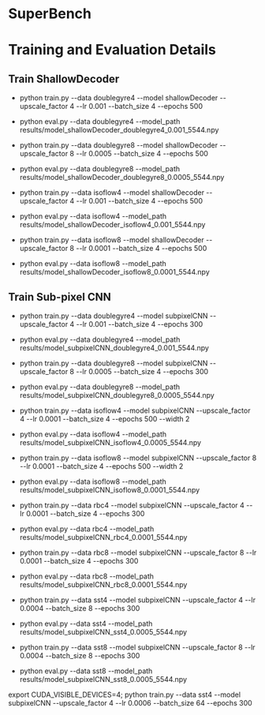 # SuperBench


# Training and Evaluation Details

## Train ShallowDecoder

* python train.py --data doublegyre4 --model shallowDecoder --upscale_factor 4  --lr 0.001 --batch_size 4 --epochs 500
* python eval.py --data doublegyre4 --model_path results/model_shallowDecoder_doublegyre4_0.001_5544.npy 

* python train.py --data doublegyre8 --model shallowDecoder --upscale_factor 8 --lr 0.0005 --batch_size 4 --epochs 500
* python eval.py --data doublegyre8 --model_path results/model_shallowDecoder_doublegyre8_0.0005_5544.npy 


* python train.py --data isoflow4 --model shallowDecoder --upscale_factor 4 --lr 0.001 --batch_size 4 --epochs 500
* python eval.py --data isoflow4 --model_path results/model_shallowDecoder_isoflow4_0.001_5544.npy 

* python train.py --data isoflow8 --model shallowDecoder --upscale_factor 8 --lr 0.0001 --batch_size 4 --epochs 500
* python eval.py --data isoflow8 --model_path results/model_shallowDecoder_isoflow8_0.0001_5544.npy 



## Train Sub-pixel CNN 

* python train.py --data doublegyre4 --model subpixelCNN --upscale_factor 4 --lr 0.001 --batch_size 4 --epochs 300
* python eval.py --data doublegyre4 --model_path results/model_subpixelCNN_doublegyre4_0.001_5544.npy 

* python train.py --data doublegyre8 --model subpixelCNN --upscale_factor 8 --lr 0.0005 --batch_size 4 --epochs 300
* python eval.py --data doublegyre8 --model_path results/model_subpixelCNN_doublegyre8_0.0005_5544.npy 


* python train.py --data isoflow4 --model subpixelCNN --upscale_factor 4 --lr 0.0001 --batch_size 4 --epochs 500 --width 2
* python eval.py --data isoflow4 --model_path results/model_subpixelCNN_isoflow4_0.0005_5544.npy 

* python train.py --data isoflow8 --model subpixelCNN --upscale_factor 8 --lr 0.0001 --batch_size 4 --epochs 500 --width 2
* python eval.py --data isoflow8 --model_path results/model_subpixelCNN_isoflow8_0.0001_5544.npy 


* python train.py --data rbc4 --model subpixelCNN --upscale_factor 4 --lr 0.0001 --batch_size 4 --epochs 300
* python eval.py --data rbc4 --model_path results/model_subpixelCNN_rbc4_0.0001_5544.npy 

* python train.py --data rbc8 --model subpixelCNN --upscale_factor 8 --lr 0.0001 --batch_size 4 --epochs 300
* python eval.py --data rbc8 --model_path results/model_subpixelCNN_rbc8_0.0001_5544.npy 


* python train.py --data sst4 --model subpixelCNN --upscale_factor 4 --lr 0.0004 --batch_size 8 --epochs 300
* python eval.py --data sst4 --model_path results/model_subpixelCNN_sst4_0.0005_5544.npy 

* python train.py --data sst8 --model subpixelCNN --upscale_factor 8 --lr 0.0004 --batch_size 8 --epochs 300
* python eval.py --data sst8 --model_path results/model_subpixelCNN_sst8_0.0005_5544.npy 



export CUDA_VISIBLE_DEVICES=4; python train.py --data sst4 --model subpixelCNN --upscale_factor 4 --lr 0.0006 --batch_size 64 --epochs 300

